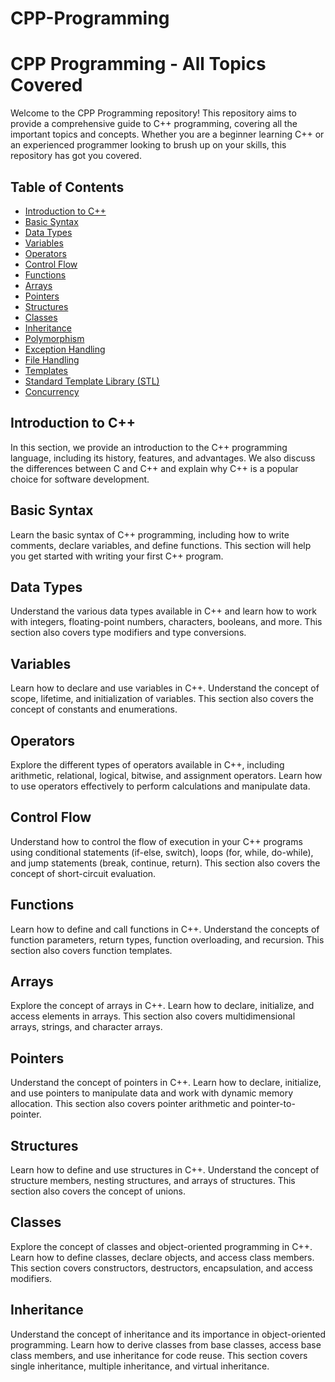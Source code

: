 # CPP-Programming
# CPP Programming - All Topics Covered

Welcome to the CPP Programming repository! This repository aims to provide a comprehensive guide to C++ programming, covering all the important topics and concepts. Whether you are a beginner learning C++ or an experienced programmer looking to brush up on your skills, this repository has got you covered.

## Table of Contents

- [Introduction to C++](#introduction-to-c)
- [Basic Syntax](#basic-syntax)
- [Data Types](#data-types)
- [Variables](#variables)
- [Operators](#operators)
- [Control Flow](#control-flow)
- [Functions](#functions)
- [Arrays](#arrays)
- [Pointers](#pointers)
- [Structures](#structures)
- [Classes](#classes)
- [Inheritance](#inheritance)
- [Polymorphism](#polymorphism)
- [Exception Handling](#exception-handling)
- [File Handling](#file-handling)
- [Templates](#templates)
- [Standard Template Library (STL)](#standard-template-library-stl)
- [Concurrency](#concurrency)

## Introduction to C++

In this section, we provide an introduction to the C++ programming language, including its history, features, and advantages. We also discuss the differences between C and C++ and explain why C++ is a popular choice for software development.

## Basic Syntax

Learn the basic syntax of C++ programming, including how to write comments, declare variables, and define functions. This section will help you get started with writing your first C++ program.

## Data Types

Understand the various data types available in C++ and learn how to work with integers, floating-point numbers, characters, booleans, and more. This section also covers type modifiers and type conversions.

## Variables

Learn how to declare and use variables in C++. Understand the concept of scope, lifetime, and initialization of variables. This section also covers the concept of constants and enumerations.

## Operators

Explore the different types of operators available in C++, including arithmetic, relational, logical, bitwise, and assignment operators. Learn how to use operators effectively to perform calculations and manipulate data.

## Control Flow

Understand how to control the flow of execution in your C++ programs using conditional statements (if-else, switch), loops (for, while, do-while), and jump statements (break, continue, return). This section also covers the concept of short-circuit evaluation.

## Functions

Learn how to define and call functions in C++. Understand the concepts of function parameters, return types, function overloading, and recursion. This section also covers function templates.

## Arrays

Explore the concept of arrays in C++. Learn how to declare, initialize, and access elements in arrays. This section also covers multidimensional arrays, strings, and character arrays.

## Pointers

Understand the concept of pointers in C++. Learn how to declare, initialize, and use pointers to manipulate data and work with dynamic memory allocation. This section also covers pointer arithmetic and pointer-to-pointer.

## Structures

Learn how to define and use structures in C++. Understand the concept of structure members, nesting structures, and arrays of structures. This section also covers the concept of unions.

## Classes

Explore the concept of classes and object-oriented programming in C++. Learn how to define classes, declare objects, and access class members. This section covers constructors, destructors, encapsulation, and access modifiers.

## Inheritance

Understand the concept of inheritance and its importance in object-oriented programming. Learn how to derive classes from base classes, access base class members, and use inheritance for code reuse. This section covers single inheritance, multiple inheritance, and virtual inheritance.
